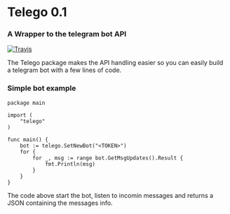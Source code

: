 # Telego 0.1
### A Wrapper to the telegram bot API

[![Travis](https://travis-ci.org/JuniorMario/telego.svg?branch=master)](https://travis-ci.org/github/JuniorMario/telego)

The Telego package makes the API handling easier so you can easily build a telegram bot with a few lines of code.

### Simple bot example

``` 
package main

import (
	"telego"
)

func main() {
	bot := telego.SetNewBot("<TOKEN>")
	for {
		for _, msg := range bot.GetMsgUpdates().Result {
			fmt.Println(msg)
		}
	}
}
```

The code above start the bot, listen to incomin messages and returns a JSON containing the messages info.

